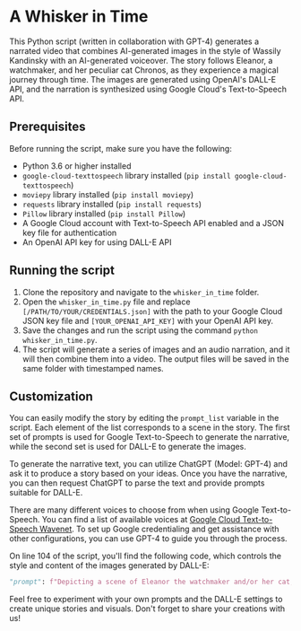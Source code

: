 # A Whisker in Time

This Python script (written in collaboration with GPT-4) generates a narrated video that combines AI-generated images in the style of Wassily Kandinsky with an AI-generated voiceover. The story follows Eleanor, a watchmaker, and her peculiar cat Chronos, as they experience a magical journey through time. The images are generated using OpenAI's DALL-E API, and the narration is synthesized using Google Cloud's Text-to-Speech API.

## Prerequisites

Before running the script, make sure you have the following:

- Python 3.6 or higher installed
- `google-cloud-texttospeech` library installed (`pip install google-cloud-texttospeech`)
- `moviepy` library installed (`pip install moviepy`)
- `requests` library installed (`pip install requests`)
- `Pillow` library installed (`pip install Pillow`)
- A Google Cloud account with Text-to-Speech API enabled and a JSON key file for authentication
- An OpenAI API key for using DALL-E API

## Running the script

1. Clone the repository and navigate to the `whisker_in_time` folder.
2. Open the `whisker_in_time.py` file and replace `[/PATH/TO/YOUR/CREDENTIALS.json]` with the path to your Google Cloud JSON key file and `[YOUR_OPENAI_API_KEY]` with your OpenAI API key.
3. Save the changes and run the script using the command `python whisker_in_time.py`.
4. The script will generate a series of images and an audio narration, and it will then combine them into a video. The output files will be saved in the same folder with timestamped names.

## Customization

You can easily modify the story by editing the `prompt_list` variable in the script. Each element of the list corresponds to a scene in the story. The first set of prompts is used for Google Text-to-Speech to generate the narrative, while the second set is used for DALL-E to generate the images.


To generate the narrative text, you can utilize ChatGPT (Model: GPT-4) and ask it to produce a story based on your ideas. Once you have the narrative, you can then request ChatGPT to parse the text and provide prompts suitable for DALL-E.

There are many different voices to choose from when using Google Text-to-Speech. You can find a list of available voices at [Google Cloud Text-to-Speech Wavenet](https://cloud.google.com/text-to-speech/docs/wavenet). To set up Google credentialing and get assistance with other configurations, you can use GPT-4 to guide you through the process.

On line 104 of the script, you'll find the following code, which controls the style and content of the images generated by DALL-E:

```python
"prompt": f"Depicting a scene of Eleanor the watchmaker and/or her cat, in the style Wassily Kandinsky: {prompt}",
```
Feel free to experiment with your own prompts and the DALL-E settings to create unique stories and visuals. Don't forget to share your creations with us!
